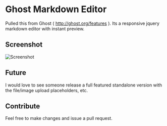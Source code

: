 # Ghost Markdown Editor

Pulled this from Ghost ( http://ghost.org/features ). Its a responsive jquery markdown editor with instant preview.

## Screenshot

![Screenshot](https://raw.github.com/timsayshey/Ghost-Markdown-Editor/master/screenshot.png)

## Future

I would love to see someone release a full featured standalone version with the file/image upload placeholders, etc.

## Contribute

Feel free to make changes and issue a pull request.
